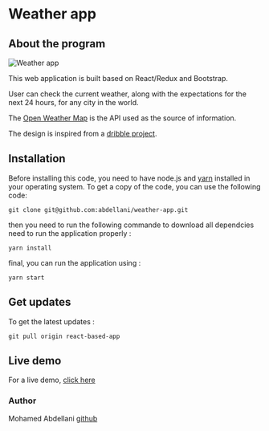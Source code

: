 # Weather app
## About the program

![Weather app](https://abdellani.github.io/images/weather-app.png)

This web application is built based on React/Redux and Bootstrap. 

User can check the current weather, along with the expectations for the next 24 hours, for any city in the world. 

The [Open Weather Map](https://openweathermap.org/) is the API used as the source of information.

The design is inspired from a [dribble project](https://dribbble.com/shots/5391698-Weather-Forecast-Display).

## Installation

Before installing this code, you need to have node.js and [yarn](https://yarnpkg.com/en/docs/install) installed in your operating system.
To get a copy of the code, you can use the following code:
```
git clone git@github.com:abdellani/weather-app.git
```
then you need to run the following commande to download all dependcies need to run the application properly :
```
yarn install
```
final, you can run the application using :
```
yarn start
```
## Get updates
To get the latest updates :
```
git pull origin react-based-app
```

## Live demo
For a live demo, [click here](https://abdellani.github.io/weather-app/)


### Author

Mohamed Abdellani [github](https://github.com/abdellani)

